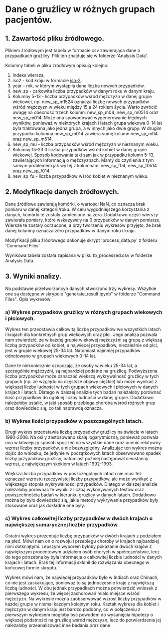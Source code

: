 # Dane o gruźlicy w różnych grupach pacjentów.

## 1. Zawartość pliku źródłowego.

Plikiem źródłowym jest tabela w formacie csv zawierająca dane o przypadkach gruźlicy. Plik ten znajduje się w folderze 
'Analysis Data'.

Kolumny tabeli w pliku źródłowym opisują kolejno: 
1. Indeks wiersza, 
2. iso2 - kod kraju w formacie [iso-2](https://pl.wikipedia.org/wiki/ISO_3166-1_alfa-2).
3. year - rok, w którym wystąpiła dana liczba nowych przypadków.
4. new_sp - całkowita liczba przypadków w danym roku w danym kraju.
5. Kolumny 5-13 - liczba przypadków wśród mężczyzn w danej grupie wiekowej, np. new_sp_m1524 oznacza liczbę nowych
przypadków wśród mężczyzn w wieku między 15 a 24 rokiem życia. Warto zwrócić uwagę na obecność trzech kolumn: new_sp_m04,
new_sp_m0514 oraz new_sp_m014. Może ona spowodować wygenerowanie błędnych wyników, ponieważ w niektórych krajach i latach
grupa wiekowa 0-14 lat była traktowana jako jedna grupa, a w innych jako dwie grupy. W drugim przypadku kolumna
new_sp_m014 zawiera sumę kolumn new_sp_m04 oraz new_sp_m514.
6. new_sp_mu - liczba przypadków wśród mężczyzn w nieznanym wieku.
7. Kolumny 15-23 0 liczba przypadków wśród kobiet w danej grupie wiekowej. Sposób kodowania taki sam jak w przypadku
kolumn 5-13, zawierających informację o mężczyznach. Mamy do czynienia z tym samym problemem jak wyżej z kolumnami
new_sp_f04, new_sp_f0514 oraz new_sp_f014.
8. new_sp_fu - liczba przypadków wśród kobiet w nieznanym wieku.

## 2. Modyfikacje danych źródłowych.

Dane źródłowe zawierają komórki, o wartości NaN, co oznacza brak pomiaru w danej kategorii/roku. W celu wygodniejszego 
korzystania z danych, komórki te zostały zamienione na zera. Dodatkowo część wierszy zawierała pomiary, które wskazywały
na 0 przypadków w danym pomiarze. Wiersze te zostały odrzucone, a przy tworzeniu wykresów przyjęto, że brak danej kolumny
oznacza zero przypadków w danym roku i kraju. 

Modyfikacji pliku źródłowego dokonuje skrypt 'process_data.py' z folderu 'Command Files'

Wynikowa tabela została zapisana w pliku tb_processed.csv w folderze Analysis Data.

## 3. Wyniki analizy.

Na podstawie przetworzoncyh danych stworzono trzy wykresy. Wszytkie one są dostępne w skrypcie 
"generate_result.ipynb" w folderze "Command Files". Opis wykresów:

### a) Wykres przypadków gruźlicy w różnych grupach wiekowych i płciowych.

Wykres ten przedstawia całkowitą liczbę przypadków we wszystkich latach i krajach dla konkretnych grup wiekowych oraz płci.
Jego analiza pozwala nam stwierdzić, że w każdej grupie wiekowej mężczyźni są grupą z większą liczbą przypadków od kobiet,
a najwięcej przypadków, niezależnie od płci, jest w grupie wiekowej 25-34 lat. Natomiast najmniej przypadków odnotowano
w grupach wiekowych 0-14 lat.

Dane te niekoniecznie oznaczają, że osoby w wieku 25-34 lat, a szczególnie mężczyźni, są najbardziej podatne na gruźlicę.
Podwyższona liczba przypadków może oznaczać większą wykrywalność gruźlicy w tych grupach (np. ze względu na częstsze 
objawy ciężkie) lub może wynikać z większej liczby ludności w tych grupach wiekowych i płciowych w danych krajach i 
latach. Dlatego w dalszej analizie tych badań należałoby porównać ilość przypadków do ogólnej liczby ludności w danej 
grupie. Dodatkowo należałoby ustalić, w jaki sposób przebiega choroba wśród różnych grup oraz dowiedzieć się, co tak 
naprawdę oznacza.

### b) Wykres ilości przypadków w poszczególnych latach.

Drugi wykres przedstawia liczbę przypadków gruźlicy na świecie w latach 1980-2008. Na osi y zastosowano skalę 
logarytmiczną, ponieważ pozwala ona w łatwiejszy sposób spojrzeć na wszystkie dane oraz ocenić relatywny wzrost 
liczby przypadków, a nie bezwzględny. Analizując ten wykres można dojśc do wniosku, że jedynie w początkowych latach
obserwowano spadek liczby przypadków gruźlicy, natomiast poźniej następował nieustanny wzrost, z największym skokiem w 
latach 1992-1993.

Większa liczba przypadków w poszczególnych latach nie musi też oznaczać wzrostu rzeczywistej liczby przypadków, ale może
wynikać z większego stopnia wykrywalności przypadków. Dlatego w dalszej analizie należałoby porównać te wyniki z liczbą
wykonywanych testów oraz powszechnością badań w kierunku gruźlicy w danych latach. Dodatkowo można by było dowiedzieć się,
jakie metody wykrywania przypadków były stosowane oraz jak dokładne one były. 

### c) Wykres całkowitej liczby przypadków w dwóch krajach o największej sumarycznej liczbie przypadków.
Ostatni wykres prezentuje liczbę przypadków w dwóch krajach z podziałem na płeć. Mówi nam on o rozwoju i przebiegu 
choroby w krajach najbardziej nimi dotkniętymi. Lepszym wyborem byłoby pokazanie dwóch krajów z największym procentowym
udziałem osób chorych w społeczeństwie, lecz do tego potrzebna by była informacja o całkowitej liczbie ludności w danych
krajach i latach. Brak tej informacji skłonił do rozwiązania obecnego w końcowej formie skryptu.

Wykres mówi nam, że najwięcej przypadków było w Indiach oraz Chinach, co nie jest zaskakujące, ponieważ to są jednocześnie
kraje z największą liczbą ludności. W obu jednak przypadkach można potwierdzić wniosek z pierwszego wykresu, że więcej 
zachorowań miało miejsce wśród mężczyzn. Na wykresie można zaobserwować wzrost liczby przypadków w każdej grupie w niemal
każdym kolejnym roku. Kształt wykresu dla kobiet i mężczyzn w danym kraju jest bardzo podobny, co w połączeniu z pierwszym
wykresem mogłoby być powodem do wysunięcia hipotezy o większej podatności na gruźlicę wśród mężczyzn, lecz do potwierdzenia
jej należałoby przeanalizować inne badania oraz dane.


